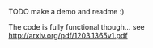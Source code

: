 TODO make a demo and readme :)

The code is fully functional though... see http://arxiv.org/pdf/1203.1365v1.pdf
